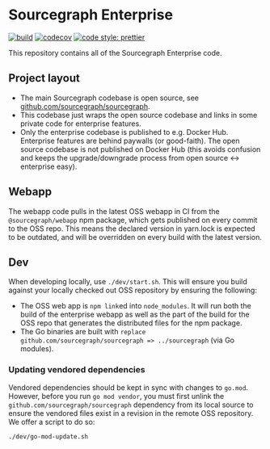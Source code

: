 # Sourcegraph Enterprise

[![build](https://badge.buildkite.com/f0e47ba39d32616d973b38e846f8e1aa25893920047221738e.svg?branch=master)](https://buildkite.com/sourcegraph/enterprise)
[![codecov](https://codecov.io/gh/sourcegraph/enterprise/branch/master/graph/badge.svg?token=itk6ydR7l3)](https://codecov.io/gh/sourcegraph/enterprise)
[![code style: prettier](https://img.shields.io/badge/code_style-prettier-ff69b4.svg)](https://github.com/prettier/prettier)

This repository contains all of the Sourcegraph Enterprise code.

## Project layout

- The main Sourcegraph codebase is open source, see [github.com/sourcegraph/sourcegraph](https://github.com/sourcegraph/sourcegraph).
- This codebase just wraps the open source codebase and links in some private code for enterprise features.
- Only the enterprise codebase is published to e.g. Docker Hub. Enterprise features are behind paywalls (or good-faith). The open source codebase is not published on Docker Hub (this avoids confusion and keeps the upgrade/downgrade process from open source <-> enterprise easy).

## Webapp

The webapp code pulls in the latest OSS webapp in CI from the `@sourcegraph/webapp` npm package, which gets published on every commit to the OSS repo.
This means the declared version in yarn.lock is expected to be outdated, and will be overridden on every build with the latest version.

## Dev

When developing locally, use `./dev/start.sh`. This will ensure you build against your locally checked out OSS repository by ensuring the following:

- The OSS web app is `npm link`ed into `node_modules`. It will run both the build of the enterprise
  webapp as well as the part of the build for the OSS repo that generates the distributed files for
  the npm package.
- The Go binaries are built with `replace github.com/sourcegraph/sourcegraph => ../sourcegraph` (via
  Go modules).

### Updating vendored dependencies

Vendored dependencies should be kept in sync with changes to `go.mod`. However, before you run `go mod vendor`, you must first unlink the `github.com/sourcegraph/sourcegraph` dependency from its local source to ensure the vendored files exist in a revision in the remote OSS repository. We offer a script to do so:

```bash
./dev/go-mod-update.sh
```
